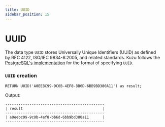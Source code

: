 ```yaml
---
title: UUID
sidebar_position: 15
---
```


# UUID

The data type `UUID` stores Universally Unique Identifiers (UUID) as defined by RFC 4122, ISO/IEC 9834-8:2005, and related standards. Kuzu follows the [PostgreSQL's implementation](https://www.postgresql.org/docs/13/datatype-uuid.html) for the format of specifying `UUID`.


### `UUID` creation
```
RETURN UUID('A0EEBC99-9C0B-4EF8-BB6D-6BB9BD380A11') as result;
```
Output:
```
---------------------------------------------
| result                                    |
---------------------------------------------
| a0eebc99-9c0b-4ef8-bb6d-6bb9bd380a11      |
---------------------------------------------
```

